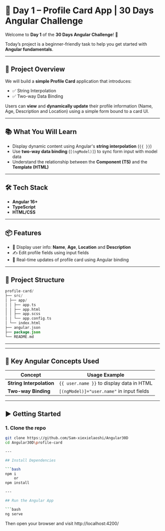 # 📅 Day 1 – Profile Card App | 30 Days Angular Challenge

Welcome to **Day 1** of the **30 Days Angular Challenge**! 🎉

Today’s project is a beginner-friendly task to help you get started with **Angular fundamentals**.

---

## 🎯 Project Overview

We will build a **simple Profile Card** application that introduces:

- ✅ String Interpolation
- ✅ Two-way Data Binding

Users can **view** and **dynamically update** their profile information (Name, Age, Description and Location) using a simple form bound to a card UI.

---

## 📚 What You Will Learn

- Display dynamic content using Angular's **string interpolation** (`{{ }}`)
- Use **two-way data binding** (`[(ngModel)]`) to sync form input with model data
- Understand the relationship between the **Component (TS)** and the **Template (HTML)**

---

## 🛠️ Tech Stack

- **Angular 16+**
- **TypeScript**
- **HTML/CSS**

---

## 📦 Features

- 👤 Display user info: **Name**, **Age**, **Location** and **Description**
- ✍️ Edit profile fields using input fields
- 🔁 Real-time updates of profile card using Angular binding

---

## 📁 Project Structure

```kotlin
profile-card/
├── src/
│ ├── app/
│ │ ├── app.ts
│ │ ├── app.html
│ │ ├── app.scss
│ │ └── app.config.ts
│ └── index.html
├── angular.json
├── package.json
└── README.md
```

---


---

## 🧱 Key Angular Concepts Used

| Concept                | Usage Example                             |
|------------------------|--------------------------------------------|
| **String Interpolation** | `{{ user.name }}` to display data in HTML |
| **Two-way Binding**      | `[(ngModel)]="user.name"` in input fields |

---

## ▶️ Getting Started

### 1. Clone the repo
```bash
git clone https://github.com/Sam-xiexielaoshi/Angular30D
cd Angular30D\profile-card

---

## Install Dependencies

```bash
npm i 
    or
npm install

---

## Run the Angular App

```bash
ng serve
```

Then open your browser and visit http://localhost:4200/

